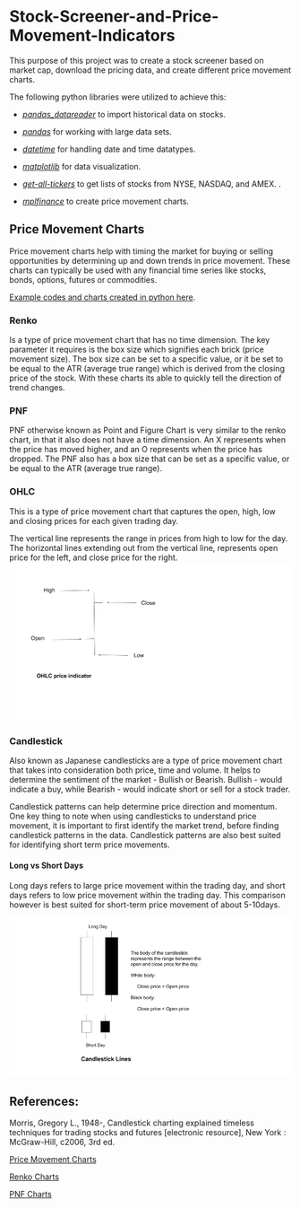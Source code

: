 # Stock-Screener-and-Price-Movement-Indicators

This purpose of this project was to create a stock screener based on market cap, download the pricing data, and create different price movement charts. 

The following python libraries were utilized to achieve this: 

- *[pandas_datareader](https://pandas-datareader.readthedocs.io/en/latest/)* to import historical data on stocks.

- *[pandas](https://pandas.pydata.org/)* for working with large data sets.

- *[datetime](https://docs.python.org/3/library/datetime.html)* for handling date and time datatypes.

- *[matplotlib](https://matplotlib.org/)* for data visualization.

- *[get-all-tickers](https://pypi.org/project/get-all-tickers/)* to get lists of stocks from NYSE, NASDAQ, and AMEX. .

- *[mplfinance](https://github.com/matplotlib/mplfinance)* to create price movement charts.


## Price Movement Charts 

Price movement charts help with timing the market for buying or selling opportunities by determining up and down trends in price movement. These charts can typically be used with any financial time series like stocks, bonds, options, futures or commodities. 

[Example codes and charts created in python here](https://github.com/IjeomaOdoko/Stock-Screener-and-Price-Movement-Indicators/blob/master/Stock%20Screener%20with%20price%20movement%20indicators%20.ipynb). 

### Renko 
Is a type of price movement chart that has no time dimension. The key parameter it requires is the box size which signifies each brick (price movement size). The box size can be set to a specific value, or it be set to be equal to the ATR (average true range) which is derived from the closing price of the stock. With these charts its able to quickly tell the direction of trend changes.

### PNF
PNF otherwise known as Point and Figure Chart is very similar to the renko chart, in that it also does not have a time dimension. An X represents when the price has moved higher, and an O represents when the price has dropped. The PNF also has a box size that can be set as a specific value, or be equal to the ATR (average true range).

### OHLC

This is a type of price movement chart that captures the open, high, low and closing prices for each given trading day.

The vertical line represents the range in prices from high to low for the day. The horizontal lines extending out from the vertical line, represents open price for the left, and close price for the right. 
![OHLC indicator.png](https://github.com/IjeomaOdoko/Stock-Screener-and-Price-Movement-Indicators/blob/master/OHLC%20price%20Indicator%20.png)
### Candlestick 

Also known as Japanese candlesticks are a type of price movement chart that takes into consideration both price, time and volume. It helps to determine the sentiment of the market - Bullish or Bearish. Bullish - would indicate a buy, while Bearish - would indicate short or sell for a stock trader.

Candlestick patterns can help determine price direction and momentum. One key thing to note when using candlesticks to understand price movement, it is important to first identify the market trend, before finding candlestick patterns in the data. Candlestick patterns are also best suited for identifying short term price movements.

#### Long vs Short Days 

Long days refers to large price movement within the trading day, and short days refers to low price movement within the trading day. This comparison however is best suited for short-term price movement of about 5-10days. 

![Candlestick Lines.png](https://github.com/IjeomaOdoko/Stock-Screener-and-Price-Movement-Indicators/blob/master/Candlestick%20indicator%20.png)

## References: 

Morris, Gregory L., 1948-, Candlestick charting explained timeless techniques for trading stocks and futures [electronic resource], New York : McGraw-Hill, c2006, 3rd ed.

[Price Movement Charts](https://github.com/matplotlib/mplfinance/blob/master/examples/price-movement_plots.ipynb)

[Renko Charts](https://www.investopedia.com/terms/r/renkochart.asp)

[PNF Charts](https://www.investopedia.com/terms/p/pointandfigurechart.asp)










